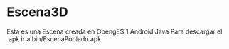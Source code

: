 # Escena3D
Esta es una Escena creada en OpengES 1 Android Java
Para descargar el .apk ir a bin/EscenaPoblado.apk

